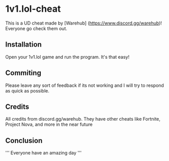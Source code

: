 # 1v1.lol-cheat
This is a UD cheat made by [Warehub] (https://www.discord.gg/warehub)! Everyone go check them out.

## Installation

Open your 1v1.lol game and run the program. It's that easy!

## Commiting

Please leave any sort of feedback if its not working and I will try to respond as quick as possible.

## Credits

All credits from discord.gg/warehub. They have other cheats like Fortnite, Project Nova, and more in the near future

## Conclusion

'''
Everyone have an amazing day
'''
